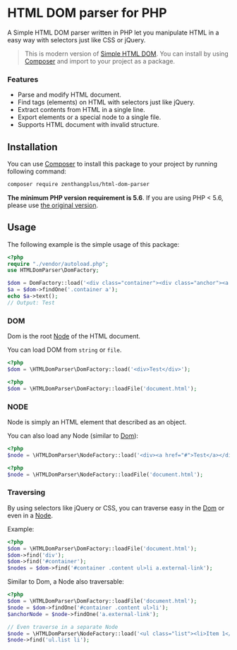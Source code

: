 # HTML DOM parser for PHP

A Simple HTML DOM parser written in PHP let you manipulate HTML in a easy way with selectors just like CSS or jQuery.

> This is modern version of [Simple HTML DOM](https://simplehtmldom.sourceforge.io/). 
You can install by using [Composer](https://getcomposer.org/) and import to your project as a package.

### Features

- Parse and modify HTML document.
- Find tags (elements) on HTML with selectors just like jQuery.
- Extract contents from HTML in a single line.
- Export elements or a special node to a single file.
- Supports HTML document with invalid structure.

## Installation

You can use [Composer](https://getcomposer.org/) to install this package to your project by running following command:

```bash
composer require zenthangplus/html-dom-parser
```

**The minimum PHP version requirement is 5.6**. If you are using PHP < 5.6, please use [the original version](https://simplehtmldom.sourceforge.io/).

## Usage
The following example is the simple usage of this package:

```php
<?php
require "./vendor/autoload.php";
use HTMLDomParser\DomFactory;

$dom = DomFactory::load('<div class="container"><div class="anchor"><a href="#">Test</a></div></div>');
$a = $dom->findOne('.container a');
echo $a->text();
// Output: Test
```

### DOM
Dom is the root [Node](#node) of the HTML document.

You can load DOM from `string` or `file`.

```php
<?php
$dom = \HTMLDomParser\DomFactory::load('<div>Test</div>');
```

```php
<?php
$dom = \HTMLDomParser\DomFactory::loadFile('document.html');
```

### NODE
Node is simply an HTML element that described as an object.

You can also load any Node (similar to [Dom](#dom)):

```php
<?php
$node = \HTMLDomParser\NodeFactory::load('<div><a href="#">Test</a></div>');
```

```php
<?php
$node = \HTMLDomParser\NodeFactory::loadFile('document.html');
```

### Traversing
By using selectors like jQuery or CSS, you can traverse easy in the [Dom](#dom) or even in a [Node](#node).

Example:
```php
<?php
$dom = \HTMLDomParser\DomFactory::loadFile('document.html');
$dom->find('div');
$dom->find('#container');
$nodes = $dom->find('#container .content ul>li a.external-link');
```

Similar to Dom, a Node also traversable:
```php
<?php
$dom = \HTMLDomParser\DomFactory::loadFile('document.html');
$node = $dom->findOne('#container .content ul>li');
$anchorNode = $node->findOne('a.external-link');

// Even traverse in a separate Node
$node = \HTMLDomParser\NodeFactory::load('<ul class="list"><li>Item 1</li><li>Item 2</li></ul>');
$node->find('ul.list li');
```
